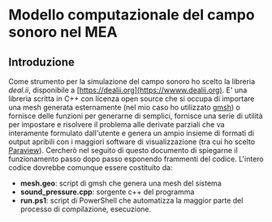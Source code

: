 # Modello computazionale del campo sonoro nel MEA

## Introduzione

Come strumento per la simulazione del campo sonoro ho scelto la libreria
*deal.ii*, disponibile a [https://dealii.org](https://wwww.dealii.org). E'
una libreria scritta in C++ con licenza open source che si occupa di importare
una mesh generata esternamente (nel mio caso ho utilizzato 
[gmsh](https://gmsh.info)) o fornisce delle funzioni per generarne di
semplici, fornisce una serie di utilità per impostare e risolvere il problema
alle derivate parziali che va interamente formulato dall'utente e genera un
ampio insieme di formati di output apribili con i maggiori software di 
visualizzazione (tra cui ho scelto [Paraview](https//www.paraview.org)).
Cercherò nel seguito di questo documento di spiegarne il funzionamento passo
dopo passo esponendo frammenti del codice.
L'intero codice dovrebbe comunque essere costituito da:
  - **mesh.geo**: script di gmsh che genera una mesh del sistema
  - **sound_pressure.cpp**: sorgente c++ del programma
  - **run.ps1**: script di PowerShell che automatizza la maggior parte del
    processo di compilazione, esecuzione.
